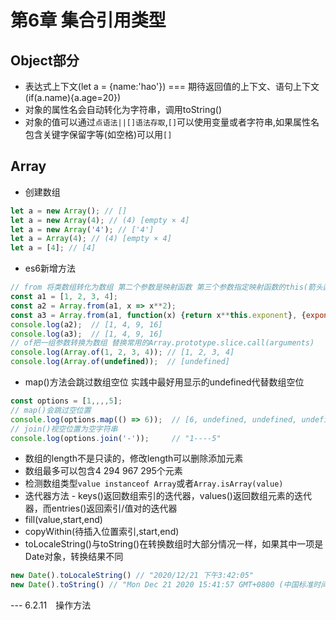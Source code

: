 # 第6章 集合引用类型
## Object部分
- 表达式上下文(let a = {name:'hao'}) === 期待返回值的上下文、语句上下文(if(a.name){a.age=20})
- 对象的属性名会自动转化为字符串，调用toString()
- 对象的值可以通过`点语法||[]语法存取`,`[]`可以使用变量或者字符串,如果属性名包含关键字保留字等(如空格)可以用`[]`
## Array
- 创建数组
```js
let a = new Array(); // []
let a = new Array(4); // (4) [empty × 4]
let a = new Array('4'); // ['4']
let a = Array(4); // (4) [empty × 4]
let a = [4]; // [4]
```
- es6新增方法
```js
// from 将类数组转化为数组 第二个参数是映射函数 第三个参数指定映射函数的this(箭头函数不适用)
const a1 = [1, 2, 3, 4];
const a2 = Array.from(a1, x => x**2);
const a3 = Array.from(a1, function(x) {return x**this.exponent}, {exponent: 2});
console.log(a2);  // [1, 4, 9, 16]
console.log(a3);  // [1, 4, 9, 16]
// of把一组参数转换为数组 替换常用的Array.prototype.slice.call(arguments)
console.log(Array.of(1, 2, 3, 4)); // [1, 2, 3, 4]
console.log(Array.of(undefined));  // [undefined]
```
- map()方法会跳过数组空位 实践中最好用显示的undefined代替数组空位
```js
const options = [1,,,,5];
// map()会跳过空位置
console.log(options.map(() => 6));  // [6, undefined, undefined, undefined, 6]
// join()视空位置为空字符串
console.log(options.join('-'));     // "1----5"
```
- 数组的length不是只读的，修改length可以删除添加元素
- 数组最多可以包含4 294 967 295个元素
- 检测数组类型`value instanceof Array`或者`Array.isArray(value)`
- 迭代器方法 - keys()返回数组索引的迭代器，values()返回数组元素的迭代器，而entries()返回索引/值对的迭代器
- fill(value,start,end)
- copyWithin(待插入位置索引,start,end)
- toLocaleString()与toString()在转换数组时大部分情况一样，如果其中一项是Date对象，转换结果不同
```js
new Date().toLocaleString() // "2020/12/21 下午3:42:05"
new Date().toString() // "Mon Dec 21 2020 15:41:57 GMT+0800 (中国标准时间)"
```

--- 6.2.11　操作方法